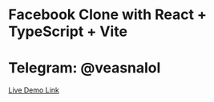 # Facebook Clone with React + TypeScript + Vite

# Telegram: @veasnalol

[Live Demo Link](https://facebook-clone-kuga4hiao-veasna-wps-projects.vercel.app/)
